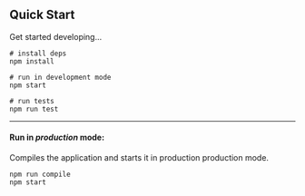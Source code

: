 ## Quick Start

Get started developing...

```shell
# install deps
npm install

# run in development mode
npm start

# run tests
npm run test
```

---

#### Run in *production* mode:

Compiles the application and starts it in production production mode.

```shell
npm run compile
npm start
```
